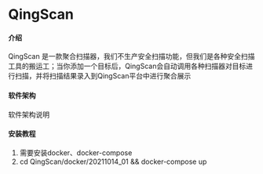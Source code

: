 # QingScan

#### 介绍

QingScan 是一款聚合扫描器，我们不生产安全扫描功能，但我们是各种安全扫描工具的搬运工；当你添加一个目标后，QingScan会自动调用各种扫描器对目标进行扫描，并将扫描结果录入到QingScan平台中进行聚合展示


#### 软件架构
软件架构说明


#### 安装教程

1.  需要安装docker、docker-compose
2. cd QingScan/docker/20211014_01  && docker-compose up

